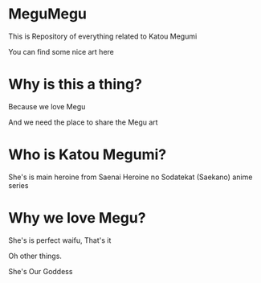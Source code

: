 # MeguMegu
This is Repository of everything related to Katou Megumi

You can find some nice art here

# Why is this a thing?
Because we love Megu 

And we need the place to share the Megu art 

# Who is Katou Megumi?
She's is main heroine from Saenai Heroine no Sodatekat (Saekano) anime series

# Why we love Megu?
She's is perfect waifu, That's it 

Oh other things. 

She's Our Goddess 
